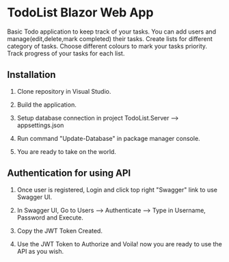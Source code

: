 # TodoList Blazor Web App
 Basic Todo application to keep track of your tasks. 
 You can add users and manage(edit,delete,mark completed) their tasks. 
 Create lists for different category of tasks.
 Choose different colours to mark your tasks priority. 
 Track progress of your tasks for each list.
## Installation 
 1. Clone repository in Visual Studio.
 
 2. Build the application.
 
 3. Setup database connection in project TodoList.Server --> appsettings.json
 
 4. Run command "Update-Database" in package manager console.
 
 5. You are ready to take on the world.
 
 ## Authentication for using API
 1. Once user is registered, Login and click top right "Swagger" link to use Swagger UI.
 
 2. In Swagger UI, Go to Users --> Authenticate --> Type in Username, Password and Execute.
 
 3. Copy the JWT Token Created.
 
 4. Use the JWT Token to Authorize and Voila! now you are ready to use the API as you wish.
